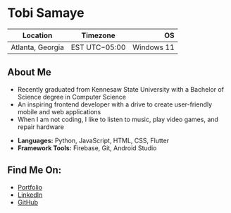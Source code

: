 Tobi Samaye
=======================

| Location              | Timezone      | OS                    |
| --------------------- |:-------------:| ---------------------:|
| Atlanta, Georgia      | EST UTC−05:00 | Windows 11            |

About Me
---------
* Recently graduated from Kennesaw State University with a Bachelor of Science degree in Computer Science
* An inspiring frontend developer with a drive to create user-friendly mobile and web applications 
* When I am not coding, I like to listen to music, play video games, and repair hardware
  
- **Languages:** Python, JavaScript, HTML, CSS, Flutter
- **Framework Tools:** Firebase, Git, Android Studio
  

Find Me On:
-----------
* [Portfolio](https://bagonss.github.io/TobiPortfolio/)
* [LinkedIn](https://www.linkedin.com/in/oluwatobi-samaye/)
* [GitHub](https://github.com/bagonss)
